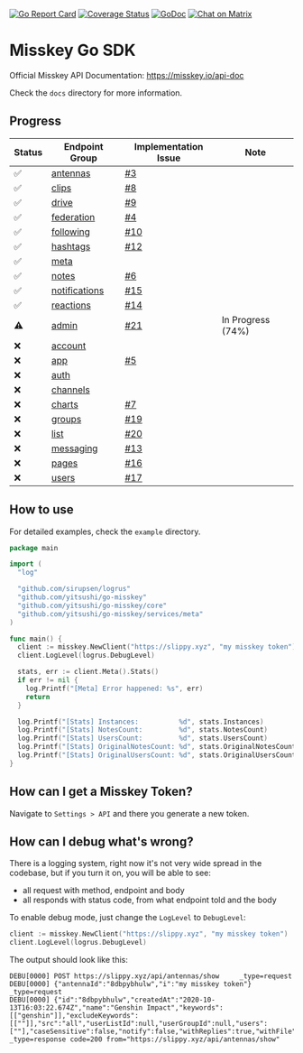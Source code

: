 [![Go Report Card](https://goreportcard.com/badge/github.com/yitsushi/go-misskey)](https://goreportcard.com/report/github.com/yitsushi/go-misskey)
[![Coverage Status](https://coveralls.io/repos/github/yitsushi/go-misskey/badge.svg?branch=main)](https://coveralls.io/github/yitsushi/go-misskey?branch=main)
[![GoDoc](https://img.shields.io/badge/pkg.go.dev-doc-blue)](http://pkg.go.dev/github.com/yitsushi/go-misskey)
[![Chat on Matrix](https://matrix.to/img/matrix-badge.svg)](https://matrix.to/#/#go-misskey:matrix.org)

# Misskey Go SDK

Official Misskey API Documentation: https://misskey.io/api-doc

Check the `docs` directory for more information.

## Progress

| Status | Endpoint Group | Implementation Issue | Note |
|--------|----------------|----------------------|------|
| :white_check_mark: | [antennas](https://misskey.io/api-doc#tag/antennas) | [#3](https://github.com/yitsushi/go-misskey/issues/3) ||
| :white_check_mark: | [clips](https://misskey.io/api-doc#tag/clips) | [#8](https://github.com/yitsushi/go-misskey/issues/8) ||
| :white_check_mark: | [drive](https://misskey.io/api-doc#tag/drive) | [#9](https://github.com/yitsushi/go-misskey/issues/9) ||
| :white_check_mark: | [federation](https://misskey.io/api-doc#tag/federation) | [#4](https://github.com/yitsushi/go-misskey/issues/4) ||
| :white_check_mark: | [following](https://misskey.io/api-doc#tag/following) | [#10](https://github.com/yitsushi/go-misskey/issues/10) ||
| :white_check_mark: | [hashtags](https://misskey.io/api-doc#tag/hashtags) | [#12](https://github.com/yitsushi/go-misskey/issues/12) ||
| :white_check_mark: | [meta](https://misskey.io/api-doc#tag/meta) | ||
| :white_check_mark: | [notes](https://misskey.io/api-doc#tag/notes) | [#6](https://github.com/yitsushi/go-misskey/issues/6) ||
| :white_check_mark: | [notifications](https://misskey.io/api-doc#tag/notifications) | [#15](https://github.com/yitsushi/go-misskey/issues/15) ||
| :white_check_mark: | [reactions](https://misskey.io/api-doc#tag/reactions) | [#14](https://github.com/yitsushi/go-misskey/issues/14) ||
| :warning: | [admin](https://misskey.io/api-doc#tag/admin) | [#21](https://github.com/yitsushi/go-misskey/issues/21) | In Progress (74%) |
| :x: | [account](https://misskey.io/api-doc#tag/account) |||
| :x: | [app](https://misskey.io/api-doc#tag/app) | [#5](https://github.com/yitsushi/go-misskey/issues/5) ||
| :x: | [auth](https://misskey.io/api-doc#tag/auth) |||
| :x: | [channels](https://misskey.io/api-doc#tag/channels) |||
| :x: | [charts](https://misskey.io/api-doc#tag/charts) | [#7](https://github.com/yitsushi/go-misskey/issues/7) ||
| :x: | [groups](https://misskey.io/api-doc#tag/groups) | [#19](https://github.com/yitsushi/go-misskey/issues/19) ||
| :x: | [list](https://misskey.io/api-doc#tag/lists) | [#20](https://github.com/yitsushi/go-misskey/issues/20) ||
| :x: | [messaging](https://misskey.io/api-doc#tag/messaging) | [#13](https://github.com/yitsushi/go-misskey/issues/13) ||
| :x: | [pages](https://misskey.io/api-doc#tag/pages) | [#16](https://github.com/yitsushi/go-misskey/issues/16) ||
| :x: | [users](https://misskey.io/api-doc#tag/users) | [#17](https://github.com/yitsushi/go-misskey/issues/17) ||


## How to use

For detailed examples, check the `example` directory.

```go
package main

import (
  "log"

  "github.com/sirupsen/logrus"
  "github.com/yitsushi/go-misskey"
  "github.com/yitsushi/go-misskey/core"
  "github.com/yitsushi/go-misskey/services/meta"
)

func main() {
  client := misskey.NewClient("https://slippy.xyz", "my misskey token")
  client.LogLevel(logrus.DebugLevel)

  stats, err := client.Meta().Stats()
  if err != nil {
    log.Printf("[Meta] Error happened: %s", err)
    return
  }

  log.Printf("[Stats] Instances:          %d", stats.Instances)
  log.Printf("[Stats] NotesCount:         %d", stats.NotesCount)
  log.Printf("[Stats] UsersCount:         %d", stats.UsersCount)
  log.Printf("[Stats] OriginalNotesCount: %d", stats.OriginalNotesCount)
  log.Printf("[Stats] OriginalUsersCount: %d", stats.OriginalUsersCount)
}
```

## How can I get a Misskey Token?

Navigate to `Settings > API` and there you generate a new token.

## How can I debug what's wrong?

There is a logging system, right now it's not very wide spread
in the codebase, but if you turn it on, you will be able to see:
 - all request with method, endpoint and body
 - all responds with status code, from what endpoint told and the body

To enable debug mode, just change the `LogLevel` to `DebugLevel`:

```go
client := misskey.NewClient("https://slippy.xyz", "my misskey token")
client.LogLevel(logrus.DebugLevel)
```

The output should look like this:
```
DEBU[0000] POST https://slippy.xyz/api/antennas/show     _type=request
DEBU[0000] {"antennaId":"8dbpybhulw","i":"my misskey token"}  _type=request
DEBU[0000] {"id":"8dbpybhulw","createdAt":"2020-10-13T16:03:22.674Z","name":"Genshin Impact","keywords":[["genshin"]],"excludeKeywords":[[""]],"src":"all","userListId":null,"userGroupId":null,"users":[""],"caseSensitive":false,"notify":false,"withReplies":true,"withFile":false,"hasUnreadNote":false}  _type=response code=200 from="https://slippy.xyz/api/antennas/show"
```
